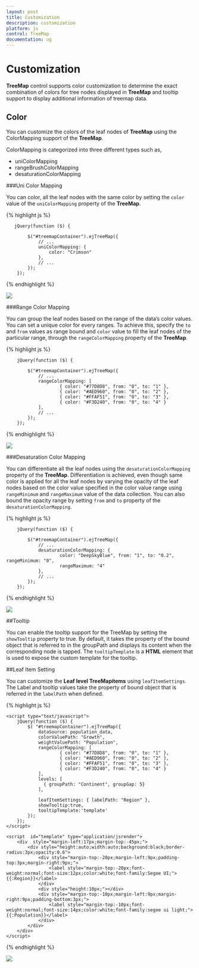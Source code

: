 ```yaml
---
layout: post
title: Customization
description: customization
platform: js
control: TreeMap
documentation: ug
---
```


# Customization

**TreeMap** control supports color customization to determine the exact combination of colors for tree nodes displayed in **TreeMap** and tooltip support to display additional information of treemap data.

## Color

You can customize the colors of the leaf nodes of **TreeMap** using the ColorMapping support of the **TreeMap**. 

ColorMapping is categorized into three different types such as,

* uniColorMapping
* rangeBrushColorMapping
* desaturationColorMapping

###Uni Color Mapping

You can color, all the leaf nodes with the same color by setting the `color` value of the `uniColorMapping` property of the **TreeMap**.

{% highlight js %}

       jQuery(function ($) {

            $("#treemapContainer").ejTreeMap({
                // ...   
                uniColorMapping: {
                    color: "Crimson"
                },         
                // ...   
            });
        });



{% endhighlight %}



![]("/js/TreeMap/Customization_images/Customization_img1.png")

###Range Color Mapping

You can group the leaf nodes based on the range of the data’s color values. You can set a unique color for every ranges. To achieve this, specify the `to` and `from` values as range bound and `color` value to fill the leaf nodes of the particular range, through the `rangeColorMapping` property of the **TreeMap**.

{% highlight js %}

        jQuery(function ($) {

            $("#treemapContainer").ejTreeMap({
                // ...   
                rangeColorMapping: [
                        { color: "#77D8D8", from: "0", to: "1" },
                        { color: "#AED960", from: "0", to: "2" },
                        { color: "#FFAF51", from: "0", to: "3" },
                        { color: "#F3D240", from: "0", to: "4" }
                ],
                // ...   
            });
        });



{% endhighlight %}



![]("/js/TreeMap/Customization_images/Customization_img2.png")

###Desaturation Color Mapping

You can differentiate all the leaf nodes using the `desaturationColorMapping` property of the **TreeMap**. Differentiation is achieved, even though same color is applied for all the leaf nodes by varying the opacity of the leaf nodes based on the color value specified in the color value range using `rangeMinimum` and `rangeMaximum` value of the data collection. You can also bound the opacity range by setting `from` and `to` property of the `desaturationColorMapping`.

{% highlight js %}


        jQuery(function ($) {

            $("#treemapContainer").ejTreeMap({
                // ...  
                desaturationColorMapping: {
                        color: "DeepSkyBlue", from: "1", to: "0.2", rangeMinimum: "0",  
                        rangeMaximum: "4"                        
                },
                // ...  
            });
        });


{% endhighlight %}



![]("/js/TreeMap/Customization_images/Customization_img3.png")

##Tooltip

You can enable the tooltip support for the TreeMap by setting the `showTooltip` property to true. By default, it takes the property of the bound object that is referred to in the groupPath and displays its content when the corresponding node is tapped. The `tooltipTemplate` is a **HTML** element that is used to expose the custom template for the tooltip.

##Leaf Item Setting

You can customize the **Leaf level TreeMapitems** using `leafItemSettings`. The Label and tooltip values take the property of bound object that is referred in the `labelPath` when defined.

{% highlight js %}

    <script type="text/javascript">
        jQuery(function ($) {
            $( "#treemapContainer").ejTreeMap({
                dataSource: population_data,
                colorValuePath: "Growth",
                weightValuePath: "Population",
                rangeColorMapping: [
                        { color: "#77D8D8", from: "0", to: "1" },
                        { color: "#AED960", from: "0", to: "2" },
                        { color: "#FFAF51", from: "0", to: "3" },
                        { color: "#F3D240", from: "0", to: "4" }
                ],                   
                levels: [
                  { groupPath: "Continent", groupGap: 5}
                ],

                leafItemSettings: { labelPath: "Region" },
                showTooltip:true,
                tooltipTemplate:'template' 
            });
        });
    </script>
    
    <script  id="template" type="application/jsrender">
        <div  style="margin-left:17px;margin-top:-45px;">      
            <div style="height:auto;width:auto;background:black;border-radius:3px;opacity:0.6">
                <div style="margin-top:-20px;margin-left:9px;padding-top:3px;margin-right:9px;">
                    <label style="margin-top:-20px;font-weight:normal;font-size:12px;color:white;font-family:Segoe UI;">{{:Region}}</label>
                </div>
                <div style="height:10px;"></div>
                <div style="margin-top:-10px;margin-left:9px;margin-right:9px;padding-bottom:3px;">
                    <label style="margin-top:-10px;font-weight:normal;font-size:14px;color:white;font-family:segoe ui light;">{{:Population}}</label>
                </div>
            </div>
        </div>            
    </script>


{% endhighlight %}



![]("/js/TreeMap/Customization_images/Customization_img4.png")

